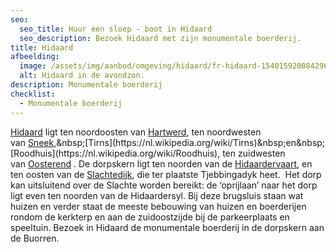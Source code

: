 ```yaml
---
seo:
  seo_title: Huur een sloep - boot in Hidaard
  seo_description: Bezoek Hidaard met zijn monumentale boerderij.
title: Hidaard
afbeelding:
  image: /assets/img/aanbod/omgeving/hidaard/fr-hidaard-15401592008429669.jpg
  alt: Hidaard in de avondzon.
description: Monumentale boerderij
checklist:
  - Monumentale boerderij
---
```


[Hidaard](https://nl.wikipedia.org/wiki/Hidaard) ligt ten noordoosten van&nbsp;[Hartwerd](https://nl.wikipedia.org/wiki/Hartwerd), ten noordwesten van&nbsp;[Sneek](https://nl.wikipedia.org/wiki/Sneek_&#40;stad&#41;),&nbsp;[Tirns](https://nl.wikipedia.org/wiki/Tirns)&nbsp;en&nbsp;[Roodhuis](https://nl.wikipedia.org/wiki/Roodhuis), ten zuidwesten van&nbsp;[Oosterend](https://nl.wikipedia.org/wiki/Oosterend_&#40;S%C3%BAdwest-Frysl%C3%A2n&#41;)&nbsp;. De dorpskern ligt ten noorden van de&nbsp;[Hidaardervaart](https://nl.wikipedia.org/w/index.php?title=Hidaardervaart&amp;action=edit&amp;redlink=1), en ten oosten van de&nbsp;[Slachtedijk](https://nl.wikipedia.org/wiki/Slachtedijk), die ter plaatste Tjebbingadyk heet. &nbsp;Het dorp kan uitsluitend over de Slachte worden bereikt: de ‘oprijlaan’ naar het dorp ligt even ten noorden van de Hidaardersyl. Bij deze brugsluis staan wat huizen en verder staat de meeste bebouwing van huizen en boerderijen rondom de kerkterp en aan de zuidoostzijde bij de parkeerplaats en speeltuin. Bezoek in Hidaard de monumentale boerderij in de dorpskern aan de Buorren.
